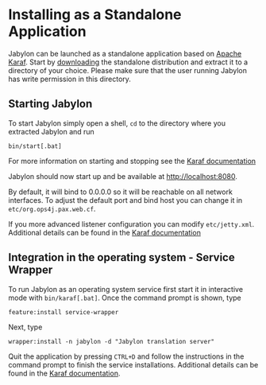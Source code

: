
# Installing as a Standalone Application

Jabylon can be launched as a standalone application based on [Apache Karaf](http://karaf.apache.org). Start by [downloading](./download.html) the standalone distribution and extract it to a directory of your choice. Please make sure that the user running Jabylon has write permission in this directory.

## Starting Jabylon

To start Jabylon simply open a shell, `cd` to the directory where you extracted Jabylon and run 

`bin/start[.bat]`

For more information on starting and stopping see the [Karaf documentation](http://karaf.apache.org/manual/latest/#_start_stop_restart_connect)

Jabylon should now start up and be available at [http://localhost:8080](http://localhost:8080).

By default, it will bind to 0.0.0.0 so it will be reachable on all network interfaces.
To adjust the default port and bind host you can change it in `etc/org.ops4j.pax.web.cf`.

If you more advanced listener configuration you can modify `etc/jetty.xml`.
Additional details can be found in the  [Karaf documentation](https://karaf.apache.org/manual/latest/webcontainer)

## Integration in the operating system - Service Wrapper

To run Jabylon as an operating system service first start it in interactive mode with `bin/karaf[.bat]`.
Once the command prompt is shown, type

`feature:install service-wrapper`

Next, type

`wrapper:install -n jabylon -d "Jabylon translation server"`

Quit the application by pressing `CTRL+D` and follow the instructions in the command prompt to finish the service installations.
Additional details can be found in the [Karaf documentation](http://karaf.apache.org/manual/latest/#_integration_in_the_operating_system_the_service_wrapper). 
